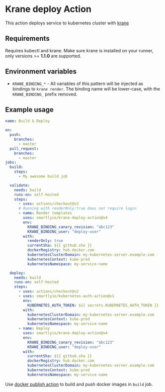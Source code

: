 # Krane deploy Action

This action deploys service to kubernetes cluster with [krane](https://github.com/Shopify/krane)

## Requirements
Requires kubectl and krane. Make sure krane is installed on your runner, only versions >= **1.1.0** are supported.

## Environment variables
- `KRANE_BINDING_*` - All variables of this pattern will be injected as bindings to `krane render`.  The binding name will be lower-case, with the `KRANE_BINDING_` prefix removed.

## Example usage

``` yaml
name: Build & Deploy

on:
  push:
    branches:
      - master
  pull_request:
    branches:
      - master
jobs:
  build:
    steps:
      - My awesome build job

  validate:
    needs: build
    runs-on: self-hosted
    steps:
      - uses: actions/checkout@v2
      # Running with renderOnly:true does not require login
      - name: Render templates
        uses: smartlyio/krane-deploy-action@v4
        env:
          KRANE_BINDING_canary_revision: "abc123"
          KRANE_BINDING_user: "deploy-user"
        with:
          renderOnly: true
          currentSha: ${{ github.sha }}
          dockerRegistry: hub.docker.com
          kubernetesClusterDomain: my-kubernetes-server.example.com
          kubernetesContext: kube-prod
          kubernetesNamespace: my-service-name

  deploy:
    needs: build
    runs-on: self-hosted
    steps:
      - uses: actions/checkout@v2
      - uses: smartlyio/kubernetes-auth-action@v1
        env:
          KUBERNETES_AUTH_TOKEN: ${{ secrets.KUBERNETES_AUTH_TOKEN }}
        with:
          kubernetesClusterDomain: my-kubernetes-server.example.com
          kubernetesContext: kube-prod
          kubernetesNamespace: my-service-name
      - name: Deploy
        uses: smartlyio/krane-deploy-action@v4
        env:
          KRANE_BINDING_canary_revision: "abc123"
          KRANE_BINDING_user: "deploy-user"
        with:
          currentSha: ${{ github.sha }}
          dockerRegistry: hub.docker.com
          kubernetesClusterDomain: my-kubernetes-server.example.com
          kubernetesContext: kube-prod
          kubernetesNamespace: my-service-name
```

Use [docker publish action](https://github.com/smartlyio/Publish-Docker-Github-Action) to build and push docker images in `build` job.
